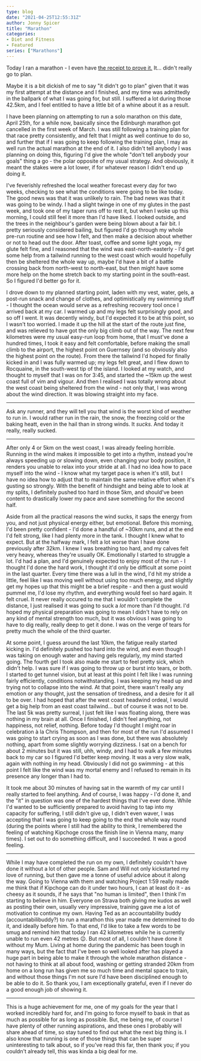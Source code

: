 ```yaml
---
type: blog
date: "2021-04-25T12:55:31Z"
author: Jonny Spicer
title: "Marathon"
categories:
- Diet and Fitness
- Featured
series: ["Marathons"]
---
```

Today I ran a marathon - I even have [the receipt to prove it.](https://www.strava.com/activities/5189587665) It... didn't really go to plan.

Maybe it is a bit dickish of me to say "it didn't go to plan" given that it was my first attempt at the distance and I finished, and my time was admittedly in the ballpark of what I was going for, but still. I suffered
a lot during those 42.5km, and I feel entitled to have a little bit of a whine about it as a result.

I have been planning on attempting to run a solo marathon on this date, April 25th, for a while now, basically since the Edinburgh marathon got cancelled in the first week of March. I was still following a
training plan for that race pretty consistently, and felt that I might as well continue to do so, and further that if I was going to keep following the training plan, I may as well run the actual marathon at the end of it. I
also didn't tell anybody I was planning on doing this, figuring I'd give the whole "don't tell anybody your goals" thing a go - the polar opposite of my usual strategy. And obviously, it meant the stakes were a lot
lower, if for whatever reason I didn't end up doing it.

I've feverishly refreshed the local weather forecast every day for two weeks, checking to see what the conditions were going to be like today. The good news was that it was unlikely to rain. The bad news was that it
was going to be windy. I had a slight twinge in one of my glutes in the past week, and took one of my taper runs off to rest it, but when I woke up this morning, I could still feel it more than I'd have liked. I looked outside,
and the trees in the neighbour's garden were being blown about a fair bit. I pretty seriously considered bailing, but figured I'd go through my whole pre-run routine and see how I felt, and then make a decision
about whether or not to head out the door. After toast, coffee and some light yoga, my glute felt fine, and I reasoned that the wind was east-north-easterly - I'd get some help from a tailwind running to the west
coast which would hopefully then be sheltered the whole way up, maybe I'd have a bit of a battle crossing back from north-west to north-east, but then might have some more help on the home stretch back to my
starting point in the south-east. So I figured I'd better go for it.

I drove down to my planned starting point, laden with my vest, water, gels, a post-run snack and change of clothes, and optimistically my swimming stuff - I thought the ocean would serve as a refreshing recovery
tool once I arrived back at my car. I warmed up and my legs felt surprisingly good, and so off I went. It was decently windy, but I'd expected it to be at this point, so I wasn't too worried. I made it up the
hill at the start of the route just fine, and was relieved to have got the only big climb out of the way. The next few kilometres were my usual easy-run loop from home, that I must've done a hundred times, I took
it easy and felt comfortable, before making the small climb to the airport, the highest point on Guernsey (and so obviously also the highest point on the route). From there the tailwind I'd hoped for finally kicked
in and I was fully warmed up; my legs felt great, and I flew down to Rocquaine, in the south-west tip of the island. I looked at my watch, and thought to myself that I was on for 3:45, and started the ~15km up
the west coast full of vim and vigour. And then I realised I was totally wrong about the west coast being sheltered from the wind - not only that, I was wrong about the wind direction. It was blowing straight into
my face.

___

Ask any runner, and they will tell you that wind is the worst kind of weather to run in. I would rather run in the rain, the snow, the freezing cold or the baking heatt, even in the hail than in strong
winds. It *sucks*. And today it really, really sucked.

___

After only 4 or 5km on the west coast, I was already feeling horrible. Running in the wind makes it impossible to get into a rhythm, instead you're always speeding up or slowing down, even changing your body
position, it renders you unable to relax into your stride at all. I had no idea how to pace myself into the wind - I know what my target pace is when it's still, but I have no idea how to adjust that to maintain
the same relative effort when it's gusting so strongly. With the benefit of hindsight and being able to look at my splits, I definitely pushed too hard in those 5km, and should've been content to drastically lower
my pace and save something for the second half.

Aside from all the practical reasons the wind sucks, it saps the energy from you, and not just physical energy either, but emotional. Before this morning, I'd been pretty confident - I'd done a handful of ~30km
runs, and at the end I'd felt strong, like I had plenty more in the tank. I thought I knew what to expect. But at the halfway mark, I felt a lot worse than I have done previously after 32km. I knew I was breathing
too hard, and my calves felt very heavy, whereas they're usually OK. Emotionally I started to struggle a lot. I'd had a plan, and I'd genuinely expected to enjoy most of the run - I thought I'd done the hard work,
I thought it'd only be difficult at some point in the last quarter. Every time there was a lull in the wind, I'd hit my stride a little, feel like I was moving well without using too much energy, and slightly get
my hopes up that this might be a brief respite - and then a gust would pummel me, I'd lose my rhythm, and everything would feel so hard again. It felt cruel. It never really occured to me that I wouldn't complete
the distance, I just realised it was going to suck a *lot* more than I'd thought. I'd hoped my physical preparation was going to mean I didn't have to rely on any kind of mental strength too much, but it was obvious
I was going to have to dig really, really deep to get it done. I was on the verge of tears for pretty much the whole of the third quarter.

At some point, I guess around the last 10km, the fatigue really started kicking in. I'd definitely pushed too hard into the wind, and even though I was taking on enough water and having gels regularly, my mind
started going. The fourth gel I took also made me start to feel pretty sick, which didn't help. I was sure if I was going to throw up or burst into tears, or both. I started to get tunnel vision, but at least at
this point I felt like I was running fairly efficiently, conditions notwithstanding. I was keeping my head up and trying not to collapse into the wind. At that point, there wasn't really any emotion or any thought, just
the sensation of tiredness, and a desire for it all to be over. I had hoped that after the west coast headwind ordeal, I would get a big help from an east coast tailwind... but of course it was not to be. The last
5k was pretty surreal, I just felt like I was floating along, there was nothing in my brain at all. Once I finished, I didn't feel anything, not happiness, not relief, nothing. Before today I'd thought I might roar
in celebration à la Chris Thompson, and then for most of the run I'd assumed I was going to start crying as soon as I was done, but there was absolutely nothing, apart from some slightly worrying dizziness. I sat
on a bench for about 2 minutes but it was still, uhh, windy, and I had to walk a few minutes back to my car so I figured I'd better keep moving. It was a very slow walk, again with nothing in my head. Obviously I
did not go swimming - at this point I felt like the wind was my mortal enemy and I refused to remain in its presence any longer than I had to.

It took me about 30 minutes of having sat in the warmth of my car until I really started to feel anything. And of course, I was happy - I'd done it, and the "it" in question was one of the hardest things that
I've ever done. While I'd wanted to be sufficiently prepared to avoid having to tap into my capacity for suffering, I still didn't give up, I didn't even waver, I was accepting that I was going to keep going to
the end the whole way round (during the points where I still had the ability to think, I remembered the feeling of watching Kipchoge cross the finish line in Vienna many, many times). I set out to do something
difficult, and I succeeded. It was a good feeling.

___

While I may have completed the run on my own, I definitely couldn't have done it without a lot of other people. Sam and Will not only kickstarted my love of running, but then gave me a tonne of useful advice about
it along the way. Going to Vienna with them and watching Project 1:59 really made me think that if Kipchoge can do it under two hours, I can at least do it - as cheesy as it sounds, if he says that "no human is
limited", then I think I'm starting to believe in him. Everyone on Strava both giving me kudos as well as posting their own, usually very impressive, training gave me a lot of motivation to continue my own. Having
Ted as an accountability buddy (accountabilibuddy?) to run a marathon this year made me determined to do it, and ideally before him. To that end, I'd like to take a few words to be smug and remind him that today
I ran 42 kilometres while he is currently unable to run even 42 metres 😉. But most of all, I couldn't have done it without my Mum. Living at home during the pandemic has been tough in many ways, but the fact that
I've been so well looked after has played a huge part in being able to make it through the whole marathon distance - not having to think at all about food, washing or getting stranded 20km from home on a long run has
given me so much time and mental space to train, and without those things I'm not sure I'd have been disciplined enough to be able to do it. So thank you, I am exceptionally grateful, even if I never do a good enough
job of showing it.

___

This is a huge achievement for me, one of my goals for the year that I worked incredibly hard for, and I'm going to force myself to bask in that as much as possible for as long as possible. But, me being me,
of course I have plenty of other running aspirations, and these ones I probably will share ahead of time, so stay tuned to find out what the next big thing is. I also know that running is one of those things that
can be super uninteresting to talk about, so if you've read this far, then thank you; if you couldn't already tell, this was kinda a big deal for me.
